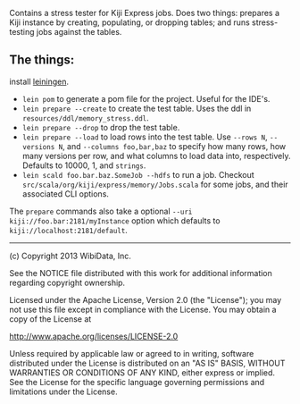 Contains a stress tester for Kiji Express jobs.  Does two things: prepares a Kiji instance by creating, populating, or dropping tables; and runs stress-testing jobs against the tables.

## The things:

install [leiningen](http://leiningen.org/).

* `lein pom` to generate a pom file for the project.  Useful for the IDE's.
* `lein prepare --create` to create the test table.  Uses the ddl in `resources/ddl/memory_stress.ddl`.
* `lein prepare --drop` to drop the test table.
* `lein prepare --load` to load rows into the test table.  Use `--rows N`, `--versions N`, and `--columns foo,bar,baz` to specify how many rows, how many versions per row, and what columns to load data into, respectively.  Defaults to 10000, 1, and `strings`.
* `lein scald foo.bar.baz.SomeJob --hdfs` to run a job.  Checkout `src/scala/org/kiji/express/memory/Jobs.scala` for some jobs, and their associated CLI options.

The `prepare` commands also take a optional `--uri kiji://foo.bar:2181/myInstance` option which defaults to `kiji://localhost:2181/default`.

----

(c) Copyright 2013 WibiData, Inc.

See the NOTICE file distributed with this work for additional
information regarding copyright ownership.

Licensed under the Apache License, Version 2.0 (the "License");
you may not use this file except in compliance with the License.
You may obtain a copy of the License at

  http://www.apache.org/licenses/LICENSE-2.0

Unless required by applicable law or agreed to in writing, software
distributed under the License is distributed on an "AS IS" BASIS,
WITHOUT WARRANTIES OR CONDITIONS OF ANY KIND, either express or implied.
See the License for the specific language governing permissions and
limitations under the License.
